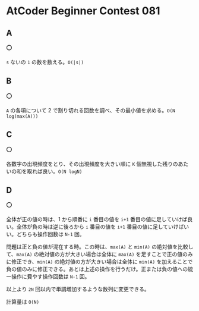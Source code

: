 # AtCoder Beginner Contest 081

## A

:o:

`s` ないの `1` の数を数える。`O(|s|)`

## B

:o:

`A` の各項について 2 で割り切れる回数を調べ、その最小値を求める。`O(N log(max(A)))`

## C

:o:

各数字の出現頻度をとり、その出現頻度を大きい順に `K` 個無視した残りのあたいの和を取れば良い。`O(N logN)`

## D

:o:

全体が正の値の時は、1 から順番に `i` 番目の値を `i+1` 番目の値に足していけば良い。全体が負の時は逆に後ろから `i` 番目の値を `i+1` 番目の値に足していけばいい。どちらも操作回数は `N-1` 回。

問題は正と負の値が混在する時。この時は、`max(A)` と `min(A)` の絶対値を比較して、`max(A)` の絶対値の方が大きい場合は全体に `max(A)` を足すことで正の値のみに修正でき、`min(A)` の絶対値の方が大きい場合は全体に `min(A)` を加えることで負の値のみに修正できる。あとは上述の操作を行うだけ。正または負の値への統一操作に費やす操作回数は `N-1` 回。

以上より `2N` 回以内で単調増加するような数列に変更できる。

計算量は `O(N)`
